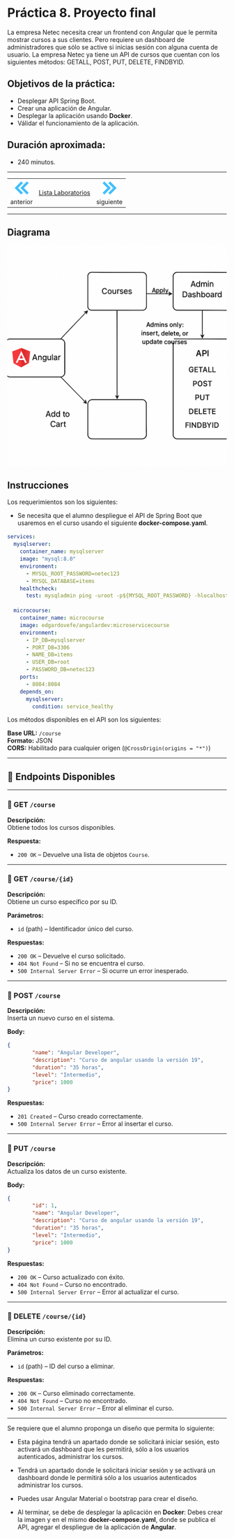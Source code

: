 # Práctica 8. Proyecto final
La empresa Netec necesita crear un frontend con Angular que le permita mostrar cursos a sus clientes. Pero requiere un dashboard de administradores que sólo se active si inicias sesión con alguna cuenta de usuario. 
La empresa Netec ya tiene un API de cursos que cuentan con los siguientes métodos: GETALL, POST, PUT, DELETE, FINDBYID.

## Objetivos de la práctica:
- Desplegar API Spring Boot.
- Crear una aplicación de Angular.
- Desplegar la aplicación usando **Docker**.
- Válidar el funcionamiento de la aplicación.

## Duración aproximada:
- 240 minutos.

---

<div style="width: 400px;">
        <table width="50%">
            <tr>
                <td style="text-align: center;">
                    <a href="../Capitulo7/"><img src="../images/anterior.png" width="40px"></a>
                    <br>anterior
                </td>
                <td style="text-align: center;">
                   <a href="../README.md">Lista Laboratorios</a>
                </td>
<td style="text-align: center;">
                    <a href="../Capitulo9/"><img src="../images/siguiente.png" width="40px"></a>
                    <br>siguiente
                </td>
            </tr>
        </table>
</div>


---


## Diagrama

![diagrama](../images/8/diagrama.png)



## Instrucciones

Los requerimientos son los siguientes: 

- Se necesita que el alumno despliegue el API de Spring Boot que usaremos en el curso usando el siguiente **docker-compose.yaml**.

```yaml
services:
  mysqlserver:
    container_name: mysqlserver
    image: "mysql:8.0"
    environment:
      - MYSQL_ROOT_PASSWORD=netec123
      - MYSQL_DATABASE=items
    healthcheck:
      test: mysqladmin ping -uroot -p${MYSQL_ROOT_PASSWORD} -hlocalhost
  
  microcourse:
    container_name: microcourse
    image: edgardovefe/angulardev:microservicecourse
    environment:
      - IP_DB=mysqlserver
      - PORT_DB=3306
      - NAME_DB=items
      - USER_DB=root
      - PASSWORD_DB=netec123
    ports:
      - 8084:8084
    depends_on:
      mysqlserver:
        condition: service_healthy
```

Los métodos disponibles en el API son los siguientes: 

**Base URL:** `/course`  
**Formato:** JSON  
**CORS:** Habilitado para cualquier origen (`@CrossOrigin(origins = "*")`)

---

## 📌 Endpoints Disponibles

---

### 🔹 GET `/course`

**Descripción:**  
Obtiene todos los cursos disponibles.

**Respuesta:**
- `200 OK` – Devuelve una lista de objetos `Course`.

---

### 🔹 GET `/course/{id}`

**Descripción:**  
Obtiene un curso específico por su ID.

**Parámetros:**
- `id` (path) – Identificador único del curso.

**Respuestas:**
- `200 OK` – Devuelve el curso solicitado.
- `404 Not Found` – Si no se encuentra el curso.
- `500 Internal Server Error` – Si ocurre un error inesperado.

---

### 🔹 POST `/course`

**Descripción:**  
Inserta un nuevo curso en el sistema.

**Body:**
```json
{
		"name": "Angular Developer",
		"description": "Curso de angular usando la versión 19",
		"duration": "35 horas",
		"level": "Intermedio",
		"price": 1000
}
```

**Respuestas:**
- `201 Created` – Curso creado correctamente.
- `500 Internal Server Error` – Error al insertar el curso.

---

### 🔹 PUT `/course`

**Descripción:**  
Actualiza los datos de un curso existente.

**Body:**
```json
{
		"id": 1,
		"name": "Angular Developer",
		"description": "Curso de angular usando la versión 19",
		"duration": "35 horas",
		"level": "Intermedio",
		"price": 1000
}
```

**Respuestas:**
- `200 OK` – Curso actualizado con éxito.
- `404 Not Found` – Curso no encontrado.
- `500 Internal Server Error` – Error al actualizar el curso.

---

### 🔹 DELETE `/course/{id}`

**Descripción:**  
Elimina un curso existente por su ID.

**Parámetros:**
- `id` (path) – ID del curso a eliminar.

**Respuestas:**
- `200 OK` – Curso eliminado correctamente.
- `404 Not Found` – Curso no encontrado.
- `500 Internal Server Error` – Error al eliminar el curso.
---


Se requiere que el alumno proponga un diseño que permita lo siguiente: 

- Esta página tendrá un apartado donde se solicitará iniciar sesión, esto activará un dashboard que les permitirá, sólo a los usuarios autenticados, administrar los cursos. 

- Tendrá un apartado donde le solicitará iniciar sesión y se activará un dashboard donde le permitirá sólo a los usuarios autenticados administrar los cursos. 

- Puedes usar Angular Material o bootstrap para crear el diseño. 

- Al terminar, se debe de desplegar la aplicación en **Docker**: Debes crear la imagen y en el mismo **docker-compose.yaml**, donde se publica el API, agregar el despliegue de la aplicación de **Angular**.







